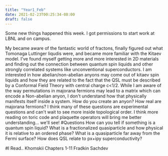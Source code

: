 ```yaml
---
title: "Year1_Feb"
date: 2021-02-23T00:25:34-08:00
draft: false
---
```

Some new things happened this week.
I got permissions to start work at LBNL and on campus.


My became aware of the fantastic world of fractons, finally figured out what Tomonaga Luttinger liqudis were, and became more familiar with the Kitaev model.  I've found myself getting more and more interested in 2D materials and finding out the connection between quantum spin liquids and other strongly correlated systems like unconventional superconductors. 
I am interested in how abelian/non-abelian anyons may come out of kitaev spin liquids and how they are related to the fact that the QSL must be described by a Conformal Field Theory with central charge c<1/2.  While I am aware of the way permutations in majorana fermions may lead to a matrix which can encode a Non-abelian anyon, I don't understand how that physically manifests itself inside a system.  How do you create an anyon?  How real are majorana fermions?  I think many of these questions are experimental questions and can't wait to see more inside topological order.  I think more reading on toric code and plaquette operators will bring me better understanding... we'll see!
#Questions
How can you tell if something is a quantum spin liquid?
What is a fractionalized quasiparticle and how physical it is relative to an ordered phase?  What is a quasiparticle far away from the Fermi surface?
How does QSL relate to px+ipy superconductivity?

#I Read..
Khomskii Chapters 1-11
Fradkin
Sachdev 

